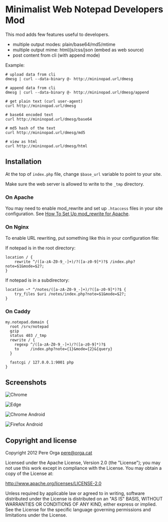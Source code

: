 Minimalist Web Notepad Developers Mod
======================

This mod adds few features useful to developers.

 * multiple output modes: plain/base64/md5/mtime
 * multiple output mime: html/js/css/json (embed as web source)
 * post content from cli (with append mode)

Example: 
```
# upload data from cli
dmesg | curl --data-binary @- http://mininopad.url/dmesg

# append data from cli
dmesg | curl --data-binary @- http://mininopad.url/dmesg/append

# get plain text (curl user-agent)
curl http://mininopad.url/dmesg

# base64 encoded text
curl http://mininopad.url/dmesg/base64

# md5 hash of the text
curl http://mininopad.url/dmesg/md5

# view as html
curl http://mininopad.url/dmesg/html
``` 

Installation
------------

At the top of `index.php` file, change `$base_url` variable to point to your
site.

Make sure the web server is allowed to write to the `_tmp` directory.

### On Apache

You may need to enable mod_rewrite and set up `.htaccess` files in your site configuration.
See [How To Set Up mod_rewrite for Apache](https://www.digitalocean.com/community/tutorials/how-to-set-up-mod_rewrite-for-apache-on-ubuntu-14-04).

### On Nginx

To enable URL rewriting, put something like this in your configuration file:

If notepad is in the root directory:
```
location / {
    rewrite ^/([a-zA-Z0-9_-]+)/?([a-z0-9]*)?$ /index.php?note=$1&mode=$2?;
}
```

If notepad is in a subdirectory:
```
location ~* ^/notes/([a-zA-Z0-9_-]+)/?([a-z0-9]*)?$ {
    try_files $uri /notes/index.php?note=$1&mode=$2?;
}
```

### On Caddy

```
my.notepad.domain {
  root /srv/notepad
  gzip
  status 403 /_tmp
  rewrite / {
    regexp ^/([a-zA-Z0-9_-]+)/?([a-z0-9]*)?$
    to     /index.php?note={1}&mode={2}&{query}
  }

  fastcgi / 127.0.0.1:9001 php
}
```

Screenshots
-----------

![Chrome](https://orga.cat/sites/default/files/images/chrome.png)

![Edge](https://orga.cat/sites/default/files/images/edge.png)

![Chrome Android](https://orga.cat/sites/default/files/images/android_chrome_dark.png)

![Firefox Android](https://orga.cat/sites/default/files/images/android_firefox.png)


Copyright and license
---------------------

Copyright 2012 Pere Orga <pere@orga.cat>

Licensed under the Apache License, Version 2.0 (the "License");
you may not use this work except in compliance with the License.
You may obtain a copy of the License at:

   http://www.apache.org/licenses/LICENSE-2.0

Unless required by applicable law or agreed to in writing, software
distributed under the License is distributed on an "AS IS" BASIS,
WITHOUT WARRANTIES OR CONDITIONS OF ANY KIND, either express or implied.
See the License for the specific language governing permissions and
limitations under the License.
